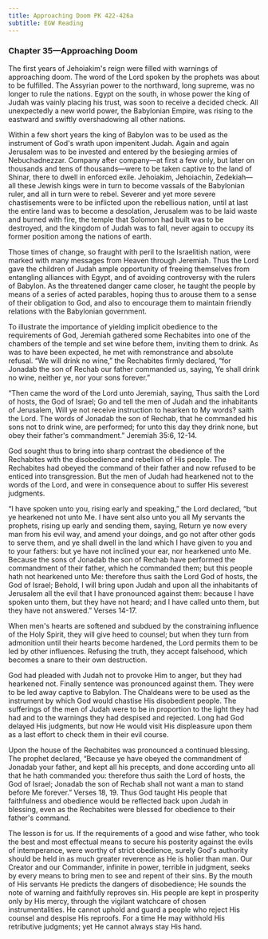 ```yaml
---
title: Approaching Doom PK 422-426a
subtitle: EGW Reading
---
```


### Chapter 35—Approaching Doom

The first years of Jehoiakim's reign were filled with warnings of approaching doom. The word of the Lord spoken by the prophets was about to be fulfilled. The Assyrian power to the northward, long supreme, was no longer to rule the nations. Egypt on the south, in whose power the king of Judah was vainly placing his trust, was soon to receive a decided check. All unexpectedly a new world power, the Babylonian Empire, was rising to the eastward and swiftly overshadowing all other nations.

Within a few short years the king of Babylon was to be used as the instrument of God's wrath upon impenitent Judah. Again and again Jerusalem was to be invested and entered by the besieging armies of Nebuchadnezzar. Company after company—at first a few only, but later on thousands and tens of thousands—were to be taken captive to the land of Shinar, there to dwell in enforced exile. Jehoiakim, Jehoiachin, Zedekiah—all these Jewish kings were in turn to become vassals of the Babylonian ruler, and all in turn were to rebel. Severer and yet more severe chastisements were to be inflicted upon the rebellious nation, until at last the entire land was to become a desolation, Jerusalem was to be laid waste and burned with fire, the temple that Solomon had built was to be destroyed, and the kingdom of Judah was to fall, never again to occupy its former position among the nations of earth.

Those times of change, so fraught with peril to the Israelitish nation, were marked with many messages from Heaven through Jeremiah. Thus the Lord gave the children of Judah ample opportunity of freeing themselves from entangling alliances with Egypt, and of avoiding controversy with the rulers of Babylon. As the threatened danger came closer, he taught the people by means of a series of acted parables, hoping thus to arouse them to a sense of their obligation to God, and also to encourage them to maintain friendly relations with the Babylonian government.

To illustrate the importance of yielding implicit obedience to the requirements of God, Jeremiah gathered some Rechabites into one of the chambers of the temple and set wine before them, inviting them to drink. As was to have been expected, he met with remonstrance and absolute refusal. “We will drink no wine,” the Rechabites firmly declared, “for Jonadab the son of Rechab our father commanded us, saying, Ye shall drink no wine, neither ye, nor your sons forever.”

“Then came the word of the Lord unto Jeremiah, saying, Thus saith the Lord of hosts, the God of Israel; Go and tell the men of Judah and the inhabitants of Jerusalem, Will ye not receive instruction to hearken to My words? saith the Lord. The words of Jonadab the son of Rechab, that he commanded his sons not to drink wine, are performed; for unto this day they drink none, but obey their father's commandment.” Jeremiah 35:6, 12-14.

God sought thus to bring into sharp contrast the obedience of the Rechabites with the disobedience and rebellion of His people. The Rechabites had obeyed the command of their father and now refused to be enticed into transgression. But the men of Judah had hearkened not to the words of the Lord, and were in consequence about to suffer His severest judgments.

“I have spoken unto you, rising early and speaking,” the Lord declared, “but ye hearkened not unto Me. I have sent also unto you all My servants the prophets, rising up early and sending them, saying, Return ye now every man from his evil way, and amend your doings, and go not after other gods to serve them, and ye shall dwell in the land which I have given to you and to your fathers: but ye have not inclined your ear, nor hearkened unto Me. Because the sons of Jonadab the son of Rechab have performed the commandment of their father, which he commanded them; but this people hath not hearkened unto Me: therefore thus saith the Lord God of hosts, the God of Israel; Behold, I will bring upon Judah and upon all the inhabitants of Jerusalem all the evil that I have pronounced against them: because I have spoken unto them, but they have not heard; and I have called unto them, but they have not answered.” Verses 14-17.

When men's hearts are softened and subdued by the constraining influence of the Holy Spirit, they will give heed to counsel; but when they turn from admonition until their hearts become hardened, the Lord permits them to be led by other influences. Refusing the truth, they accept falsehood, which becomes a snare to their own destruction.

God had pleaded with Judah not to provoke Him to anger, but they had hearkened not. Finally sentence was pronounced against them. They were to be led away captive to Babylon. The Chaldeans were to be used as the instrument by which God would chastise His disobedient people. The sufferings of the men of Judah were to be in proportion to the light they had had and to the warnings they had despised and rejected. Long had God delayed His judgments, but now He would visit His displeasure upon them as a last effort to check them in their evil course.

Upon the house of the Rechabites was pronounced a continued blessing. The prophet declared, “Because ye have obeyed the commandment of Jonadab your father, and kept all his precepts, and done according unto all that he hath commanded you: therefore thus saith the Lord of hosts, the God of Israel; Jonadab the son of Rechab shall not want a man to stand before Me forever.” Verses 18, 19. Thus God taught His people that faithfulness and obedience would be reflected back upon Judah in blessing, even as the Rechabites were blessed for obedience to their father's command.

The lesson is for us. If the requirements of a good and wise father, who took the best and most effectual means to secure his posterity against the evils of intemperance, were worthy of strict obedience, surely God's authority should be held in as much greater reverence as He is holier than man. Our Creator and our Commander, infinite in power, terrible in judgment, seeks by every means to bring men to see and repent of their sins. By the mouth of His servants He predicts the dangers of disobedience; He sounds the note of warning and faithfully reproves sin. His people are kept in prosperity only by His mercy, through the vigilant watchcare of chosen instrumentalities. He cannot uphold and guard a people who reject His counsel and despise His reproofs. For a time He may withhold His retributive judgments; yet He cannot always stay His hand.